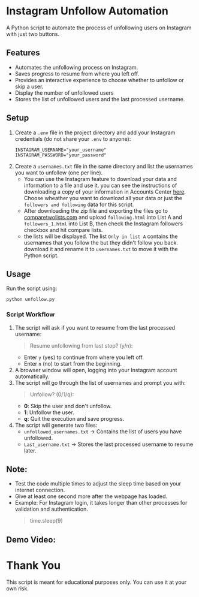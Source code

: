 # Instagram Unfollow Automation

A Python script to automate the process of unfollowing users on Instagram with just two buttons.

## Features
- Automates the unfollowing process on Instagram.
- Saves progress to resume from where you left off.
- Provides an interactive experience to choose whether to unfollow or skip a user.
- Display the number of unfollowed users
- Stores the list of unfollowed users and the last processed username. 

## Setup
1. Create a `.env` file in the project directory and add your Instagram credentials (do not share your `.env` to anyone):
   ```env
   INSTAGRAM_USERNAME="your_username"
   INSTAGRAM_PASSWORD="your_password"
   ```
2. Create a `usernames.txt` file in the same directory and list the usernames you want to unfollow (one per line).
   - You can use the Instagram feature to download your data and information to a file and use it. you can see the instructions of downloading a copy of your information in Accounts Center [here](https://help.instagram.com/181231772500920?helpref=faq_content#download-a-copy-of-your-information-in-accounts-center). Choose wheather you want to download all your data or just the `followers and following` data for this script.
   - After downloading the zip file and exporting the files go to [comparetwolists.com](https://comparetwolists.com/) and upload `following.html` into List A and `followers_1.html` into List B, then check the Instagram followers checkbox and hit compare lists.
   - the lists will be displayed. The list `Only in list A` contains the usernames that you follow the but they didn't follow you back. download it and rename it to `usernames.txt` to move it with the Python script.

## Usage
Run the script using:
```
python unfollow.py
```

### Script Workflow
1. The script will ask if you want to resume from the last processed username:
   > Resume unfollowing from last stop? (y/n): 
   - Enter `y` (yes) to continue from where you left off.
   - Enter `n` (no) to start from the beginning.
3. A browser window will open, logging into your Instagram account automatically.
4. The script will go through the list of usernames and prompt you with:
   > Unfollow? (0/1/q):
   - **0**: Skip the user and don't unfollow.
   - **1**: Unfollow the user.
   - **q**: Quit the execution and save progress.
5. The script will generate two files:
   - `unfollowed_usernames.txt` → Contains the list of users you have unfollowed.
   - `Last_username.txt` → Stores the last processed username to resume later.

## Note:
- Test the code multiple times to adjust the sleep time based on your internet connection.
- Give at least one second more after the webpage has loaded.
- Example: For Instagram login, it takes longer than other processes for validation and authentication.
  > time.sleep(9)

## Demo Video:


# Thank You



This script is meant for educational purposes only. You can use it at your own risk.
